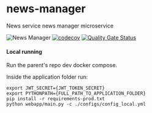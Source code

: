 # news-manager
News service news manager microservice

![News Manager](https://github.com/DeejayRevok/news-manager/workflows/News%20Manager/badge.svg?branch=develop)
[![codecov](https://codecov.io/gh/DeejayRevok/news-manager/branch/develop/graph/badge.svg?token=AOD98UF75k)](https://codecov.io/gh/DeejayRevok/news-manager)
[![Quality Gate Status](https://sonarcloud.io/api/project_badges/measure?project=DeejayRevok_news-manager&metric=alert_status)](https://sonarcloud.io/dashboard?id=DeejayRevok_news-manager)

#### Local running

Run the parent's repo dev docker compose.

Inside the application folder run:
```
export JWT_SECRET={JWT_TOKEN_SECRET}
export PYTHONPATH={FULL_PATH_TO_APPLICATION_FOLDER}
pip install -r requirements-prod.txt
python webapp/main.py -c ./configs/config_local.yml
```
